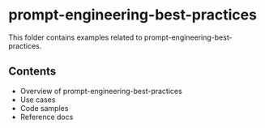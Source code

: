 # prompt-engineering-best-practices

This folder contains examples related to prompt-engineering-best-practices.

## Contents

- Overview of prompt-engineering-best-practices
- Use cases
- Code samples
- Reference docs
